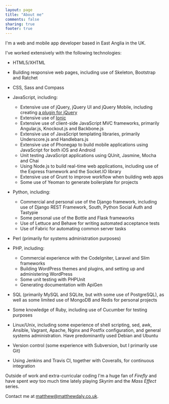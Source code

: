 ```yaml
---
layout: page
title: "About me"
comments: false
sharing: true
footer: true
---
```


I'm a web and mobile app developer based in East Anglia in the UK.

I've worked extensively with the following technologies:

* HTML5/XHTML
* Building responsive web pages, including use of Skeleton, Bootstrap and Ratchet
* CSS, Sass and Compass
* JavaScript, including:
  * Extensive use of jQuery, jQuery UI and jQuery Mobile, including creating [a plugin for jQuery](http://plugins.jquery.com/listfilter/)
  * Extensive use of [Ionic](http://ionicframework.com/)
  * Extensive use of client-side JavaScript MVC frameworks, primarily Angular.js, Knockout.js and Backbone.js
  * Extensive use of JavaScript templating libraries, primarily Underscore.js and Handlebars.js
  * Extensive use of Phonegap to build mobile applications using JavaScript for both iOS and Android
  * Unit testing JavaScript applications using QUnit, Jasmine, Mocha and Chai
  * Using Node.js to build real-time web applications, including use of the Express framework and the Socket.IO library
  * Extensive use of Grunt to improve workflow when building web apps
  * Some use of Yeoman to generate boilerplate for projects
* Python, including:
  * Commercial and personal use of the Django framework, including use of Django REST Framework, South, Python Social Auth and Tastypie
  * Some personal use of the Bottle and Flask frameworks
  * Use of Lettuce and Behave for writing automated acceptance tests
  * Use of Fabric for automating common server tasks
* Perl (primarily for systems administration purposes)
* PHP, including:
  * Commercial experience with the CodeIgniter, Laravel and Slim frameworks
  * Building WordPress themes and plugins, and setting up and administering WordPress
  * Some unit testing with PHPUnit
  * Generating documentation with ApiGen
* SQL (primarily MySQL and SQLite, but with some use of PostgreSQL), as well as some limited use of MongoDB and Redis for personal projects
* Some knowledge of Ruby, including use of Cucumber for testing purposes
* Linux/Unix, including some experience of shell scripting, sed, awk, Ansible, Vagrant, Apache, Nginx and Postfix configuration, and general systems administration. Have predominantly used Debian and Ubuntu

* Version control (some experience with Subversion, but I primarily use Git)
* Using Jenkins and Travis CI, together with Coveralls, for continuous integration

Outside of work and extra-curricular coding I'm a huge fan of *Firefly* and have spent *way* too much time lately playing *Skyrim* and the *Mass Effect* series.

Contact me at matthew@matthewdaly.co.uk.
